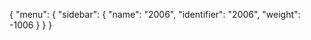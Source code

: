 {
  "menu": {
    "sidebar": {
      "name": "2006",
      "identifier": "2006",
      "weight": -1006
    }
  }
}
